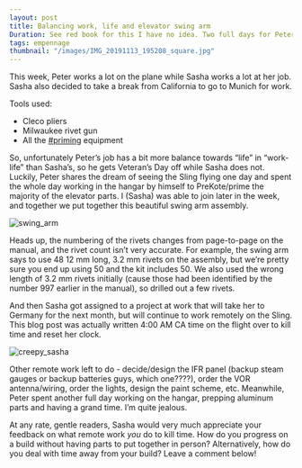 ```yaml
---
layout: post
title: Balancing work, life and elevator swing arm
Duration: See red book for this I have no idea. Two full days for Peter, several hours for Sasha?
tags: empennage
thumbnail: "/images/IMG_20191113_195208_square.jpg"
---
```


This week, Peter works a lot on the plane while Sasha works a lot at her job. Sasha also decided to take a break from California to go to Munich for work.

Tools used:
 - Cleco pliers
 - Milwaukee rivet gun
 - All the [#priming](/tag/priming) equipment

So, unfortunately Peter’s job has a bit more balance towards “life” in “work-life” than Sasha’s, so he gets Veteran’s Day off while Sasha does not.
Luckily, Peter shares the dream of seeing the Sling flying one day and spent the whole day working in the hangar by himself to PreKote/prime the majority of the elevator parts.
I (Sasha) was able to join later in the week, and together we put together this beautiful swing arm assembly.

![swing_arm](/images/IMG_20191113_195208.jpg)

Heads up, the numbering of the rivets changes from page-to-page on the manual, and the rivet count isn’t very accurate. For example, the swing arm says to use 48 12 mm long, 3.2 mm rivets on the assembly, but we’re pretty sure you end up using 50 and the kit includes 50. We also used the wrong length of 3.2 mm rivets initially (cause those had been identified by the number 997 earlier in the manual), so drilled out a few rivets. 

And then Sasha got assigned to a project at work that will take her to Germany for the next month, but will continue to work remotely on the Sling. This blog post was actually written 4:00 AM CA time on the flight over to kill time and reset her clock.

![creepy_sasha](/images/IMG_0103.jpg)

Other remote work left to do - decide/design the IFR panel (backup steam gauges or backup batteries guys, which one????), order the VOR antenna/wiring, order the lights, design the paint scheme, etc.
Meanwhile, Peter spent another full day working on the hangar, prepping aluminum parts and having a grand time. I’m quite jealous.

At any rate, gentle readers, Sasha would very much appreciate your feedback on what remote work *you* do to kill time. How do you progress on a build without having parts to put together in person? Alternatively, how do you deal with time away from your build? Leave a comment below!

